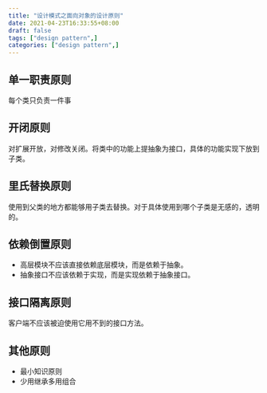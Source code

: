```yaml
---
title: "设计模式之面向对象的设计原则"
date: 2021-04-23T16:33:55+08:00
draft: false
tags: ["design pattern",]
categories: ["design pattern",]
---
```


## 单一职责原则

每个类只负责一件事

## 开闭原则

对扩展开放，对修改关闭。将类中的功能上提抽象为接口，具体的功能实现下放到子类。

## 里氏替换原则

使用到父类的地方都能够用子类去替换。对于具体使用到哪个子类是无感的，透明的。

## 依赖倒置原则

* 高层模块不应该直接依赖底层模块，而是依赖于抽象。
* 抽象接口不应该依赖于实现，而是实现依赖于抽象接口。

## 接口隔离原则

客户端不应该被迫使用它用不到的接口方法。

## 其他原则

* 最小知识原则
* 少用继承多用组合


